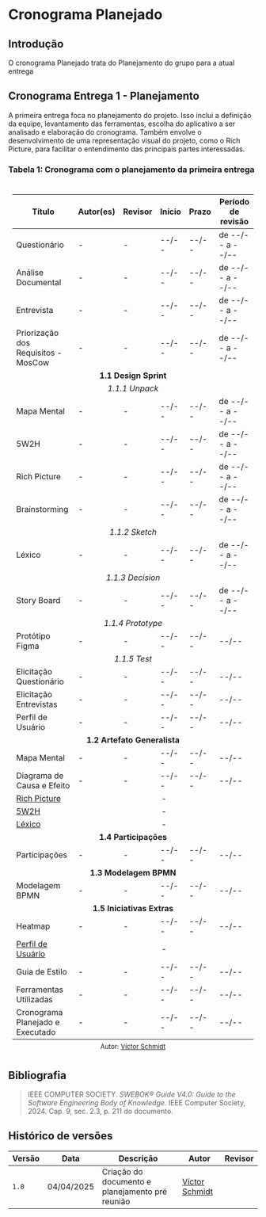 # Cronograma Planejado

## Introdução
O cronograma Planejado trata do Planejamento do grupo para a atual entrega

## Cronograma Entrega 1 - Planejamento
A primeira entrega foca no planejamento do projeto. Isso inclui a definição da equipe, levantamento das ferramentas, escolha do aplicativo a ser analisado e elaboração do cronograma. Também envolve o desenvolvimento de uma representação visual do projeto, como o Rich Picture, para facilitar o entendimento das principais partes interessadas.
### **Tabela 1:** Cronograma com o planejamento da primeira entrega
<div style="padding: 8px">
  <table>
    <thead>
      <tr>
        <th>Título</th>
        <th>Autor(es)</th>
        <th>Revisor</th>
        <th>Início</th>
        <th>Prazo</th>
        <th>Período de revisão</th>
      </tr>
    </thead>
    <tbody>
      <tr>
        <td>Questionário</td>
        <td>-</td>
        <td>-</td>
        <td>--/--</td>
        <td>--/--</td>
        <td>de --/-- a --/--</td>
      </tr>
      <tr>
        <td>Análise Documental</td>
        <td>-</td>
        <td>-</td>
        <td>--/--</td>
        <td>--/--</td>
        <td>de --/-- a --/--</td>
      </tr>
      <tr>
        <td>Entrevista</td>
        <td>-</td>
        <td>-</td>
        <td>--/--</td>
        <td>--/--</td>
        <td>de --/-- a --/--</td>
      </tr>
      <tr>
        <td>Priorização dos Requisitos - MosCow</td>
        <td>-</td>
        <td>-</td>
        <td>--/--</td>
        <td>--/--</td>
        <td>de --/-- a --/--</td>
      </tr>
      <tr>
        <td colspan="6"><center><strong>1.1 Design Sprint</strong></center></td>
      </tr>
      <tr>
        <td colspan="6"><center><i>1.1.1 Unpack</i></center></td>
      </tr>
      <tr>
        <td>Mapa Mental</td>
        <td>-</td>
        <td>-</td>
        <td>--/--</td>
        <td>--/--</td>
        <td>de --/-- a --/--</td>
      </tr>
      <tr id="cincowdoish">
        <td>5W2H</td>
        <td>-</td>
        <td>-</td>
        <td>--/--</td>
        <td>--/--</td>
        <td>de --/-- a --/--</td>
      </tr>
      <tr id="rpcron">
        <td>Rich Picture</td>
        <td>-</td>
        <td>-</td>
        <td>--/--</td>
        <td>--/--</td>
        <td>de --/-- a --/--</td>
      </tr>
      <tr>
        <td>Brainstorming</td>
        <td>-</td>
        <td>-</td>
        <td>--/--</td>
        <td>--/--</td>
        <td>de --/-- a --/--</td>
      </tr>
      <tr>
        <td colspan="6"><center><i>1.1.2 Sketch</i></center></td>
      </tr>
      <tr id="lexicocron">
        <td>Léxico</td>
        <td>-</td>
        <td>-</td>
        <td>--/--</td>
        <td>--/--</td>
        <td>de --/-- a --/--</td>
      </tr>
      <tr>
        <td colspan="6"><center><i>1.1.3 Decision</i></center></td>
      </tr>
      <tr>
        <td>Story Board</td>
        <td>-</td>
        <td>-</td>
        <td>--/--</td>
        <td>--/--</td>
        <td>de --/-- a --/--</td>
      </tr>
      <tr>
        <td colspan="6"><center><i>1.1.4 Prototype</i></center></td>
      </tr>
      <tr>
        <td>Protótipo Figma</td>
        <td>-</td>
        <td>-</td>
        <td>--/--</td>
        <td>--/--</td>
        <td>--/--</td>
      </tr>
      <tr>
        <td colspan="6"><center><i>1.1.5 Test</i></center></td>
      </tr>
      <tr>
        <td>Elicitação Questionário</td>
        <td>-</td>
        <td>-</td>
        <td>--/--</td>
        <td>--/--</td>
        <td>--/--</td>
      </tr>
      <tr>
        <td>Elicitação Entrevistas</td>
        <td>-</td>
        <td>-</td>
        <td>--/--</td>
        <td>--/--</td>
        <td>--/--</td>
      </tr>
      <tr id="perfil-usuario-cron">
        <td>Perfil de Usuário</td>
        <td>-</td>
        <td>-</td>
        <td>--/--</td>
        <td>--/--</td>
        <td>--/--</td>
      </tr>
      <td colspan="6"><center><strong>1.2 Artefato Generalista</strong></center></td>
      <tr>
        <td>Mapa Mental</td>
        <td>-</td>
        <td>-</td>
        <td>--/--</td>
        <td>--/--</td>
        <td>--/--</td>
      </tr>
      <tr>
        <td>Diagrama de Causa e Efeito</td>
        <td>-</td>
        <td>-</td>
        <td>--/--</td>
        <td>--/--</td>
        <td>--/--</td>
      </tr>
      <tr>
        <td><a href="#/./Base/1.5.1.1.CronogramaPlanejado?id=rpcron">Rich Picture</a></td>
        <td colspan="5"><center>-</center></td>
      </tr>
      <tr>
        <td><a href="#/./Base/1.5.1.1.CronogramaPlanejado?id=cincowdoish">5W2H</a></td>
        <td colspan="5"><center>-</center></td>
      </tr>
      <tr>
        <td><a href="#/./Base/1.5.1.1.CronogramaPlanejado?id=lexicocron">Léxico</a></td>
        <td colspan="5"><center>-</center></td>
      </tr>
      <tr>
        <td colspan="6"><center><strong>1.4 Participações</strong></center></td>
      </tr>
      <tr>
        <td>Participações</td>
        <td>-</td>
        <td>-</td>
        <td>--/--</td>
        <td>--/--</td>
        <td>--/--</td>
      </tr>
      <tr>
        <td colspan="6"><center><strong>1.3 Modelagem BPMN</strong></center></td>
      </tr>
      <tr>
        <td>Modelagem BPMN</td>
        <td>-</td>
        <td>-</td>
        <td>--/--</td>
        <td>--/--</td>
        <td>--/--</td>
      </tr>
      <tr>
        <td colspan="6"><center><strong>1.5 Iniciativas Extras</strong></center></td>
      </tr>
      <tr>
        <td>Heatmap</td>
        <td>-</td>
        <td>-</td>
        <td>--/--</td>
        <td>--/--</td>
        <td>--/--</td>
      </tr>
      <tr>
        <td><a href="#/./Base/1.5.1.1.CronogramaPlanejado?id=perfil-usuario-cron">Perfil de Usuário</a></td>
        <td colspan="5"><center>-</center></td>
      </tr>
      <tr>
        <td>Guia de Estilo</td>
        <td>-</td>
        <td>-</td>
        <td>--/--</td>
        <td>--/--</td>
        <td>--/--</td>
      </tr>
      <tr>
        <td>Ferramentas Utilizadas</td>
        <td>-</td>
        <td>-</td>
        <td>--/--</td>
        <td>--/--</td>
        <td>--/--</td>
      </tr>
      <tr>
        <td>Cronograma Planejado e Executado</td>
        <td>-</td>
        <td>-</td>
        <td>--/--</td>
        <td>--/--</td>
        <td>--/--</td>
      </tr>
    </tbody>
  </table>
  <span style="width: 100%; display: flex; align-items: center; margin-top: -10px">
    <p style="font-size: 13px; display: inline-block; margin: 0px auto">Autor: <a href="https://github.com/moonshinerd" target="blank">Víctor Schmidt</a></p>
  </span>
</div>


## Bibliografia

> IEEE COMPUTER SOCIETY. *SWEBOK® Guide V4.0: Guide to the Software Engineering Body of Knowledge*. IEEE Computer Society, 2024. Cap. 9, sec. 2.3, p. 211 do documento.  


## Histórico de versões
| Versão | Data       | Descrição | Autor     |       Revisor         |
| ------ | ---------- | --------- | --------- | --------------------- |
| `1.0` | 04/04/2025  | Criação do documento e planejamento pré reunião| [Víctor Schmidt](https://github.com/moonshinerd) |  |
